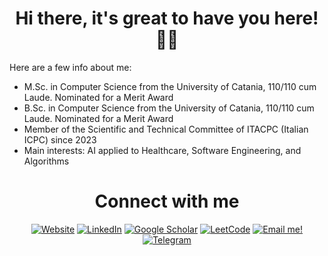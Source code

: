 <h1 align="center">Hi there, it's great to have you here! 👋🏼<br/> </h1> 

Here are a few info about me: 
* M.Sc. in Computer Science from the University of Catania, 110/110 cum Laude. Nominated for a Merit Award
* B.Sc. in Computer Science from the University of Catania, 110/110 cum Laude. Nominated for a Merit Award
* Member of the Scientific and Technical Committee of ITACPC (Italian ICPC) since 2023
* Main interests: AI applied to Healthcare, Software Engineering, and Algorithms

<h1 align="center">Connect with me<br/> </h1> 
<p align="center">
    <a href="https://antonioscardace.github.io/" target="__blank"><img alt="Website" title="Visit my Website"
            src="https://img.shields.io/badge/-Website-success?style=for-the-badge&logo=HomeAdvisor&logoColor=white" /></a>
    <a href="https://www.linkedin.com/in/antonio-scardace/" target="__blank"><img alt="LinkedIn"
            src="https://img.shields.io/badge/LinkedIn-0077B5?style=for-the-badge&logo=linkedin&logoColor=white" /></a>
    <a href="https://scholar.google.com/citations?user=VNQ6auUAAAAJ" target="__blank"><img alt="Google Scholar"
         src="https://img.shields.io/badge/Google%20Scholar-4285F4?style=for-the-badge&logo=google-scholar&logoColor=white" /></a>
    <a href="https://leetcode.com/DDDoni/" target="__blank"><img alt="LeetCode"
            src="https://img.shields.io/badge/-LeetCode-ff8c00?style=for-the-badge&labelColor=ff8c00&logo=LeetCode&logoColor=white" /></a>
    <a href="mailto:scardace.antonio@gmail.com" target="__blank"><img alt="Email me!"
            src="https://img.shields.io/badge/Gmail-D14836?style=for-the-badge&logo=gmail&logoColor=white" /></a>
    <a href="https://t.me/antonioscardace" target="__blank"><img alt="Telegram"
            src="https://img.shields.io/badge/Telegram-2CA5E0?style=for-the-badge&logo=telegram&logoColor=white" /></a>
</p>
